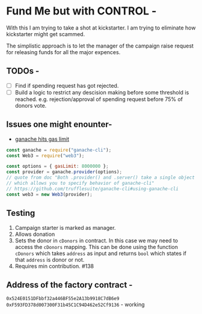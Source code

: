 # Fund Me but with CONTROL -

With this I am trying to take a shot at kickstarter.
I am trying to eliminate how kickstarter might get scammed.

The simplistic approach is to let the manager of the campaign
raise request for releasing funds for all the major expences.

## TODOs -

- [ ] Find if spending request has got rejected.
- [ ] Build a logic to restrict any descision making before some threshold is reached. e.g. rejection/approval of spending request before 75% of donors vote.

## Issues one might enounter-

- [ganache hits gas limit](https://ethereum.stackexchange.com/questions/46957/solidity-exceeds-block-gas-limit-during-mocha-tests-with-ganache-cli)

```javascript
const ganache = require("ganache-cli");
const Web3 = require("web3");

const options = { gasLimit: 8000000 };
const provider = ganache.provider(options);
// quote from doc "Both .provider() and .server() take a single object
// which allows you to specify behavior of ganache-cli"
// https://github.com/trufflesuite/ganache-cli#using-ganache-cli
const web3 = new Web3(provider);
```

## Testing

1. Campaign starter is marked as manager.
2. Allows donation
3. Sets the donor in `cDonors` in contract.
   In this case we may need to access the `cDonors` mapping. This can be done using the function `cDonors` which takes `address` as input and returns `bool` which states if that `address` is donor or not.
4. Requires min contribution. #138

## Address of the factory contract -

`0x524E0151DFbbf32a446BF55e2A13b9918C7dB6e9`
`0xF593FD378d007300F31b45C1C94D462e52Cf9136` - working
